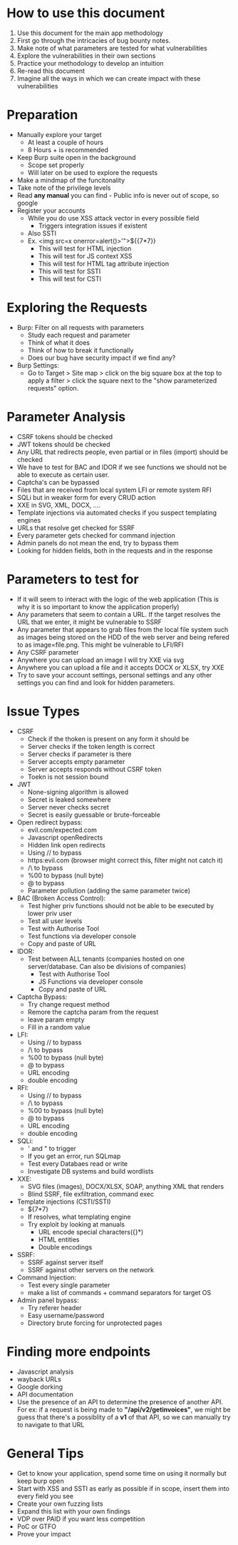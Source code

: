 # How to use this document
1. Use this document for the main app methodology
2. First go through the intricacies of bug bounty notes.
3. Make note of what parameters are tested for what vulnerabilities
4. Explore the vulnerabilities in their own sections
5. Practice your methodology to develop an intuition
6. Re-read this document
7. Imagine all the ways in which we can create impact with these vulnerabilities

# Preparation
- Manually explore your target
	- At least a couple of hours
	- 8 Hours + is recommended
- Keep Burp suite open in the background
	- Scope set properly
	- Will later on be used to explore the requests
- Make a mindmap of the funcitonality
- Take note of the privilege levels
- Read **any manual** you can find - Public info is never out of scope, so google
- Register your accounts
	- While you do use XSS attack vector in every possible field
		- Triggers integration issues if existent
	- Also SSTI
	- Ex. \<img src=x onerror=alert()\>'">$\{\{7*7\}\}
		- This will test for HTML injection
		- This will test for JS context XSS
		- This will test for HTML tag attribute injection
		- This will test for SSTI
		- This will test for CSTI

# Exploring the Requests
- Burp: Filter on all requests with parameters
	- Study each request and parameter
	- Think of what it does
	- Think of how to break it functionally
	- Does our bug have security impact if we find any?
- Burp Settings:
	- Go to Target > Site map > click on the big square box at the top to apply a filter > click the square next to the "show parameterized requests" option.

# Parameter Analysis
- CSRF tokens should be checked 
- JWT tokens should be checked 
- Any URL that redirects people, even partial or in files (import) should be checked
- We have to test for BAC and IDOR if we see functions we should not be able to execute as certain user.
- Captcha's can be bypassed
- Files that are received from local system LFI or remote system RFI
- SQLi but in weaker form for every CRUD action
- XXE in SVG, XML, DOCX, ....
- Template injections via automated checks if you suspect templating engines
- URLs that resolve get checked for SSRF
- Every parameter gets checked for command injection
- Admin panels do not mean the end, try to bypass them
- Looking for hidden fields, both in the requests and in the response

# Parameters to test for
- If it will seem to interact with the logic of the web application (This is why it is so important to know the application properly)
- Any parameters that seem to contain a URL. If the target resolves the URL that we enter, it might be vulnerable to SSRF
- Any parameter that appears to grab files from the local file system such as images being stored on the HDD of the web server and being refered to as image=file.png. This might be vulnerable to LFI/RFI
- Any CSRF parameter
- Anywhere you can upload an image I will try XXE via svg
- Anywhere you can upload a file and it accepts DOCX or XLSX, try XXE
- Try to save your account settings, personal settings and any other settings you can find and look for hidden parameters.

# Issue Types
- CSRF
	- Check if the thoken is present on any form it should be
	- Server checks if the token length is correct
	- Server checks if parameter is there
	- Server accepts empty parameter
	- Server accepts responds without CSRF token
	- Toekn is not session bound
- JWT
	- None-signing algorithm is allowed
	- Secret is leaked somewhere
	- Server never checks secret
	- Secret is easily guessable or brute-forceable
- Open redirect bypass:
	- evil.com/expected.com
	- Javascript openRedirects
	- Hidden link open redirects
	- Using // to bypass
	- https:evil.com (browser might correct this, filter might not catch it)
	- /\ to bypass 
	- %00 to bypass (null byte)
	- @ to bypass
	- Parameter pollution (adding the same parameter twice)
- BAC (Broken Access Control):
	- Test higher priv functions should not be able to be executed by lower priv user
	- Test all user levels
	- Test with Authorise Tool
	- Test functions via developer console
	- Copy and paste of URL
- IDOR:
	- Test between ALL tenants (companies hosted on one server/database. Can also be divisions of companies)
		- Test with Authorise Tool
		- JS Functions via developer console
		- Copy and paste of URL
- Captcha Bypass:
	- Try change request method
	- Remore the captcha param from the request
	- leave param empty
	- Fill in a random value
- LFI:
	- Using // to bypass
	- /\\ to bypass
	- %00 to bypass (null byte)
	- @ to bypass
	- URL encoding
	- double encoding
- RFI:
	- Using // to bypass
	- /\\ to bypass
	- %00 to bypass (null byte)
	- @ to bypass
	- URL encoding
	- double encoding
- SQLi:
	- ' and " to trigger
	- If you get an error, run SQLmap
	- Test every Databaes read or write
	- Investigate DB systems and build wordlists
- XXE:
	- SVG files (images), DOCX/XLSX, SOAP, anything XML that renders
	- Blind SSRF, file exfiltration, command exec
- Template injections (CSTI/SSTI)
	- ${7*7}
	- If resolves, what templating engine
	- Try exploit by looking at manuals
		- URL encode special characters({}\*)
		- HTML entities
		- Double encodings
- SSRF:
	- SSRF against server itself
	- SSRF against other servers on the network
- Command Injection:
	- Test every single parameter
	- make a list of commands + command separators for target OS
- Admin panel bypass:
	- Try referer header
	- Easy username/password
	- Directory brute forcing for unprotected pages

# Finding more endpoints
- Javascript analysis
- wayback URLs
- Google dorking
- API documentation
- Use the presence of an API to determine the presence of another API. For ex: if a request is being made to **"/api/v2/getinvoices"**, we might be guess that there's a possiblity of a **v1** of that API, so we can manually try to navigate to that URL

# General Tips
- Get to know your application, spend some time on using it normally but keep burp open 
- Start with XSS and SSTI as early as possible if in scope, insert them into every field you see
- Create your own fuzzing lists
- Expand this list with your own findings
- VDP over PAID if you want less competition
- PoC or GTFO
- Prove your impact

